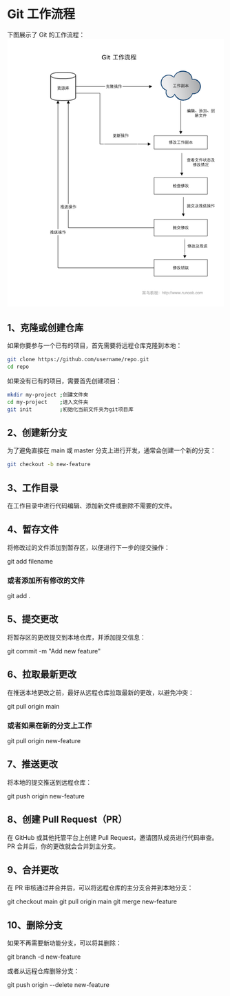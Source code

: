 # **Git 工作流程**

下图展示了 Git 的工作流程：
![GIT工作流程](肥猫的小世界/肥猫的学习世界/GIT/图片/GIT工作流程图.png)


## 1、克隆或创建仓库

如果你要参与一个已有的项目，首先需要将远程仓库克隆到本地：

```bash
git clone https://github.com/username/repo.git
cd repo
```

如果没有已有的项目，需要首先创建项目：

```bash
mkdir my-project ;创建文件夹
cd my-project    ;进入文件夹
git init         ;初始化当前文件夹为git项目库
```

## 2、创建新分支

为了避免直接在 main 或 master 分支上进行开发，通常会创建一个新的分支：

```bash
git checkout -b new-feature
```


## 3、工作目录

在工作目录中进行代码编辑、添加新文件或删除不需要的文件。

## 4、暂存文件

将修改过的文件添加到暂存区，以便进行下一步的提交操作：

git add filename
### 或者添加所有修改的文件
git add .

## 5、提交更改

将暂存区的更改提交到本地仓库，并添加提交信息：

git commit -m "Add new feature"

## 6、拉取最新更改

在推送本地更改之前，最好从远程仓库拉取最新的更改，以避免冲突：

git pull origin main
### 或者如果在新的分支上工作
git pull origin new-feature

## 7、推送更改

将本地的提交推送到远程仓库：

git push origin new-feature

## 8、创建 Pull Request（PR）

在 GitHub 或其他托管平台上创建 Pull Request，邀请团队成员进行代码审查。PR 合并后，你的更改就会合并到主分支。

## 9、合并更改

在 PR 审核通过并合并后，可以将远程仓库的主分支合并到本地分支：

git checkout main
git pull origin main
git merge new-feature

## 10、删除分支

如果不再需要新功能分支，可以将其删除：

git branch -d new-feature

或者从远程仓库删除分支：

git push origin --delete new-feature